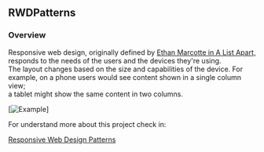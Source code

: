 ## RWDPatterns

### Overview 

Responsive web design, originally defined by [Ethan Marcotte in A List Apart,](https://alistapart.com/article/responsive-web-design/) responds to the needs of the users and the devices they're using.  
The layout changes based on the size and capabilities of the device. For example, on a phone users would see content shown in a single column view;  
a tablet might show the same content in two columns.

[![Example](https://i.pinimg.com/originals/e8/d8/3e/e8d83e14bb6d1874f85d36213b1dac40.gif)]

For understand more about this project check in: 

[Responsive Web Design Patterns](https://developers.google.com/web/fundamentals/design-and-ux/responsive/patterns)
